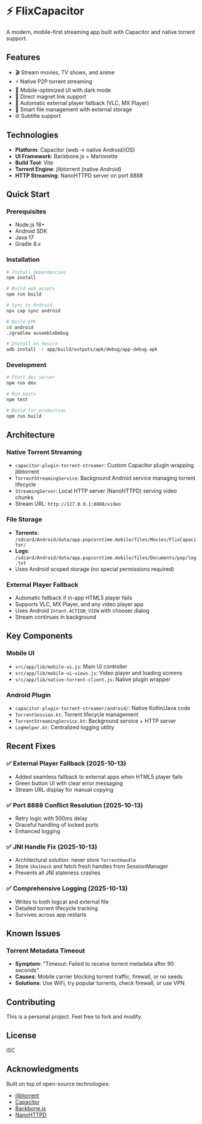 # ⚡ FlixCapacitor

A modern, mobile-first streaming app built with Capacitor and native torrent support.

## Features

- 🎬 Stream movies, TV shows, and anime
- ⚡ Native P2P torrent streaming
- 📱 Mobile-optimized UI with dark mode
- 🎯 Direct magnet link support
- 🔄 Automatic external player fallback (VLC, MX Player)
- 💾 Smart file management with external storage
- 🌐 Subtitle support

## Technologies

- **Platform**: Capacitor (web → native Android/iOS)
- **UI Framework**: Backbone.js + Marionette
- **Build Tool**: Vite
- **Torrent Engine**: jlibtorrent (native Android)
- **HTTP Streaming**: NanoHTTPD server on port 8888

## Quick Start

### Prerequisites
- Node.js 18+
- Android SDK
- Java 17
- Gradle 8.x

### Installation

```bash
# Install dependencies
npm install

# Build web assets
npm run build

# Sync to Android
npx cap sync android

# Build APK
cd android
./gradlew assembleDebug

# Install on device
adb install -r app/build/outputs/apk/debug/app-debug.apk
```

### Development

```bash
# Start dev server
npm run dev

# Run tests
npm test

# Build for production
npm run build
```

## Architecture

### Native Torrent Streaming
- `capacitor-plugin-torrent-streamer`: Custom Capacitor plugin wrapping jlibtorrent
- `TorrentStreamingService`: Background Android service managing torrent lifecycle
- `StreamingServer`: Local HTTP server (NanoHTTPD) serving video chunks
- Stream URL: `http://127.0.0.1:8888/video`

### File Storage
- **Torrents**: `/sdcard/Android/data/app.popcorntime.mobile/files/Movies/FlixCapacitor/`
- **Logs**: `/sdcard/Android/data/app.popcorntime.mobile/files/Documents/pop/log.txt`
- Uses Android scoped storage (no special permissions required)

### External Player Fallback
- Automatic fallback if in-app HTML5 player fails
- Supports VLC, MX Player, and any video player app
- Uses Android `Intent.ACTION_VIEW` with chooser dialog
- Stream continues in background

## Key Components

### Mobile UI
- `src/app/lib/mobile-ui.js`: Main UI controller
- `src/app/lib/mobile-ui-views.js`: Video player and loading screens
- `src/app/lib/native-torrent-client.js`: Native plugin wrapper

### Android Plugin
- `capacitor-plugin-torrent-streamer/android/`: Native Kotlin/Java code
- `TorrentSession.kt`: Torrent lifecycle management
- `TorrentStreamingService.kt`: Background service + HTTP server
- `LogHelper.kt`: Centralized logging utility

## Recent Fixes

### ✅ External Player Fallback (2025-10-13)
- Added seamless fallback to external apps when HTML5 player fails
- Green button UI with clear error messaging
- Stream URL display for manual copying

### ✅ Port 8888 Conflict Resolution (2025-10-13)
- Retry logic with 500ms delay
- Graceful handling of locked ports
- Enhanced logging

### ✅ JNI Handle Fix (2025-10-13)
- Architectural solution: never store `TorrentHandle`
- Store `Sha1Hash` and fetch fresh handles from SessionManager
- Prevents all JNI staleness crashes

### ✅ Comprehensive Logging (2025-10-13)
- Writes to both logcat and external file
- Detailed torrent lifecycle tracking
- Survives across app restarts

## Known Issues

### Torrent Metadata Timeout
- **Symptom**: "Timeout: Failed to receive torrent metadata after 90 seconds"
- **Causes**: Mobile carrier blocking torrent traffic, firewall, or no seeds
- **Solutions**: Use WiFi, try popular torrents, check firewall, or use VPN

## Contributing

This is a personal project. Feel free to fork and modify.

## License

ISC

## Acknowledgments

Built on top of open-source technologies:
- [jlibtorrent](https://github.com/frostwire/frostwire-jlibtorrent)
- [Capacitor](https://capacitorjs.com/)
- [Backbone.js](https://backbonejs.org/)
- [NanoHTTPD](https://github.com/NanoHttpd/nanohttpd)

